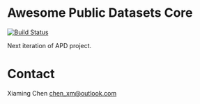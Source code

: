 # Awesome Public Datasets Core

[![Build Status](https://travis-ci.org/awesomedata/apd2.svg?branch=master)](https://travis-ci.org/awesomedata/apd2)

Next iteration of APD project.

# Contact

Xiaming Chen <chen_xm@outlook.com>
